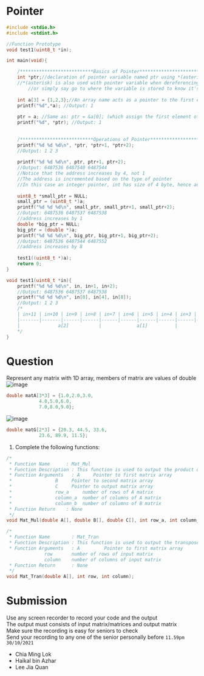 # Pointer
```C
#include <stdio.h>
#include <stdint.h>

//Function Prototype
void test1(uint8_t *in); 

int main(void){

	/***************************Basics of Pointer***************************/
	int *ptr;//declaration of pointer variable named ptr using *(asterick)
	//*(asterisk) is also used with pointer variable when dereferencing the pointer variable, 
        //or simply say go to where the variable is stored to know it's value
	
	int a[3] = {1,2,3};//An array name acts as a pointer to the first element of the array
	printf("%d",*a); //Output: 1
	
	ptr = a; //Same as: ptr = &a[0]; (which assign the first element of a array to ptr by using pointer)
	printf("%d", *ptr); //Output: 1
	
	
	/***************************Operations of Pointer***************************/
	printf("%d %d %d\n", *ptr, *ptr+1, *ptr+2);
	//Output: 1 2 3
	
	printf("%d %d %d\n", ptr, ptr+1, ptr+2);
	//Output: 6487536 6487540 6487544
	//Notice that the address increases by 4, not 1
	//The address is incremented based on the type of pointer
	//In this case an integer pointer, int has size of 4 byte, hence address increases by 4
	
	uint8_t *small_ptr = NULL;
	small_ptr = (uint8_t *)a;
	printf("%d %d %d\n", small_ptr, small_ptr+1, small_ptr+2);
	//Output: 6487536 6487537 6487538
	//address increases by 1
	double *big_ptr = NULL;
	big_ptr = (double *)a;
	printf("%d %d %d\n", big_ptr, big_ptr+1, big_ptr+2);
	//Output: 6487536 6487544 6487552
	//address increases by 8
	
	test1((uint8_t *)a);
	return 0;
}

void test1(uint8_t *in){
	printf("%d %d %d\n", in, in+1, in+2);
	//Output: 6487536 6487537 6487538
	printf("%d %d %d\n", in[0], in[4], in[8]);
	//Output: 1 2 3
	/*
	| in+11 | in+10 | in+9 | in+8 | in+7 | in+6 | in+5 | in+4 | in+3 | in+2 | in+1 | in |
	|-------|-------|------|------|------|------|------|------|------|------|------|----|
	|              a[2]           |      	    a[1]     	  |          a[0]           |		
	*/
}
```

# Question

Represent any matrix with 1D array, members of matrix are values of double</br>
![image](https://user-images.githubusercontent.com/80484903/135996489-757fa3d0-99b1-4ea1-a12b-e46b4ed1824e.png)
```C
double matA[3*3] = {1.0,2.0,3.0,
		    4.0,5.0,6.0,
		    7.0,8.0,9.0};
```         
![image](https://user-images.githubusercontent.com/80484903/136001203-d0688ac6-5fa2-4287-9e84-38200208aedd.png)
```C
double matG[2*3] = {20.3, 44.5, 33.6,
		    23.6, 89.9, 11.5};
```          
1. Complete the following functions: </br>
```C
/*
 * Function Name	  : Mat_Mul
 * Function Description : This function is used to output the product of Matrix multiplication
 * Function Arguments	: A	    Pointer to first matrix array
 *		          B	    Pointer to second matrix array
 *		          C	    Pointer to output matrix array
 *		          row_a     number of rows of A matrix
 *		          column_a  number of columns of A matrix
 *		          column_b  number of columns of B matrix
 * Function Return	  : None
 */
void Mat_Mul(double A[], double B[], double C[], int row_a, int column_a, int column_b);

/*
 * Function Name        : Mat_Tran
 * Function Description : This function is used to output the transpose of a matrix
 * Function Arguments	: A         Pointer to first matrix array
 			  row       number of rows of input matrix
 			  column    number of columns of input matrix
 * Function Return      : None
 */
void Mat_Tran(double A[], int row, int column);
```
# Submission
Use any screen recorder to record your code and the output<br/>
The output must consists of input matrix/matrices and output matrix<br/>
Make sure the recording is easy for seniors to check<br/>
Send your recording to any one of the senior personally before `11.59pm 30/10/2021`
- Chia Ming Lok
- Haikal bin Azhar
- Lee Jia Quan
